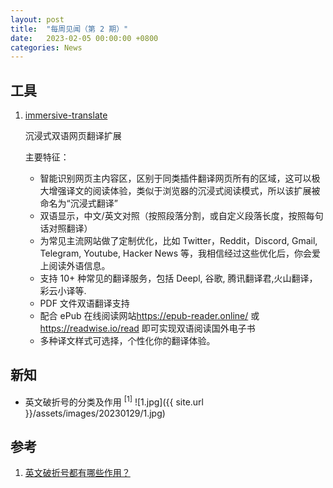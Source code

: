 ```yaml
---
layout: post
title:  "每周见闻（第 2 期）"
date:   2023-02-05 00:00:00 +0800
categories: News
---
```


## 工具

1. [immersive-translate](https://github.com/immersive-translate/immersive-translate)

    沉浸式双语网页翻译扩展

    主要特征：
    - 智能识别网页主内容区，区别于同类插件翻译网页所有的区域，这可以极大增强译文的阅读体验，类似于浏览器的沉浸式阅读模式，所以该扩展被命名为“沉浸式翻译”
    - 双语显示，中文/英文对照（按照段落分割，或自定义段落长度，按照每句话对照翻译）
    - 为常见主流网站做了定制优化，比如 Twitter，Reddit，Discord, Gmail, Telegram, Youtube, Hacker News 等，我相信经过这些优化后，你会爱上阅读外语信息。
    - 支持 10+ 种常见的翻译服务，包括 Deepl, 谷歌, 腾讯翻译君,火山翻译，彩云小译等.
    - PDF 文件双语翻译支持
    - 配合 ePub 在线阅读网站<https://epub-reader.online/> 或 <https://readwise.io/read> 即可实现双语阅读国外电子书
    - 多种译文样式可选择，个性化你的翻译体验。

## 新知

- 英文破折号的分类及作用 <sup>[1]</sup>
    ![1.jpg]({{ site.url }}/assets/images/20230129/1.jpg)

## 参考

1. [英文破折号都有哪些作用？](https://zhuanlan.zhihu.com/p/107452436)
